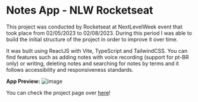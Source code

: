 # Notes App - NLW Rocketseat

This project was conducted by Rocketseat  at NextLevelWeek event that took place from 02/05/2023 to 02/08/2023. During this period I was able to build the initial structure of the project in order to improve it over time.

It was built using ReactJS with Vite, TypeScript and TailwindCSS. You can find features such as adding notes with voice recording (support for pt-BR only) or writing, deleting notes and searching for notes by terms and it follows accessibility and responsiveness standards. 

**App Preview:**
![image](https://github.com/carolcampelo/nlw-rocketseat/assets/87877044/cbaa1bc9-0905-4cb5-a91c-c1c6aed21270)

You can check the project page over [here](https://carolcampelo.github.io/nlw-rocketseat/)!
